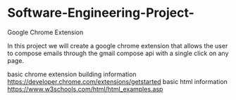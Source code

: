 # Software-Engineering-Project-
Google Chrome Extension 

In this project we will create a google chrome extension that allows the user to compose emails through the gmail compose api with a single click on any page.

basic chrome extension building information https://developer.chrome.com/extensions/getstarted
basic html information https://www.w3schools.com/html/html_examples.asp
